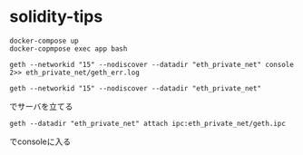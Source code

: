 # solidity-tips

```
docker-compose up
docker-copmpose exec app bash
```

```
geth --networkid "15" --nodiscover --datadir "eth_private_net" console 2>> eth_private_net/geth_err.log
```

```
geth --networkid "15" --nodiscover --datadir "eth_private_net"
```
でサーバを立てる

```
geth --datadir "eth_private_net" attach ipc:eth_private_net/geth.ipc
```
でconsoleに入る